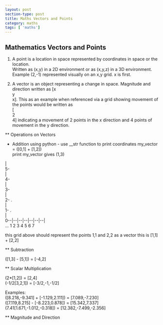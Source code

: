 ```yaml
---
layout: post
section-type: post
title: Maths Vectors and Points
category: maths
tags: [ 'maths']
---
```

  

## Mathematics Vectors and Points


1. A point is a location in space represented by coordinates in space or the location.  
Written as (x,y) in a 2D environment or as (x,y,z) in a 3D environment.      
Example (2,-1) represented visually on an x,y grid. x is first.  

2. A vector is an object representing a change in space. Magnitude and direction written as
[x  
 y  
 x]. This as an example when referenced via a grid showing movement of the points would be written as  
 [  
  2  
  4] indicating a movement of 2 points in the x direction and 4 points of movement in the y direction.  

** Operations on Vectors  

 - Addition using python - use __str function to print coordinates
 my_vector = ([0,1] + [1,2])  
 print my_vector gives (1,3)  

 |  
5-  
 |  
4-  
 |  
3-  
 |  
2-      .  
 |  
1-  .  
 |  
0--|--|--|--|--|--|--|  
... 1  2  3  4  5  6  7  

this grid above should represent the points 1,1 and 2,2 as a vector this is [1,1] + [2,2]  

** Subtraction  

([1,3] - [5,1]) = [-4,2]  

** Scalar Multiplication  

(2*[1,2]) = [2,4]  
(-1/2[3,2,1]) = [-3/2,-1,-1/2]  


Examples:  
([8.218,-9.341] + [-1.129,2.111]) = [7.089,-7.230]  
([7.119,8.215] - [-8.223,0.878]) = [15.342,7.337]  
(7.41[1.671,-1.012,-0.318]) = [12.382,-7.499,-2.356]  


** Magnitude and Direction  
